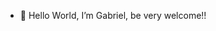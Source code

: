 - 👋 Hello World, I’m Gabriel, be very welcome!!



<svg viewBox="-16 -32 880 192" width="880" height="192" xmlns="http://www.w3.org/2000/svg"><desc>Generated with https://github.com/Platane/snk</desc>
<style>:root{--cb:#1b1f230a;--cs:purple;--ce:#161b22;--c0:#161b22;--c1:#01311f;--c2:#034525;--c3:#0f6d31;--c4:#00c647}.c{shape-rendering:geometricPrecision;fill:var(--ce);stroke-width:1px;stroke:var(--cb);animation:none 39300ms linear infinite;width:12px;height:12px}@keyframes c0{0.75%{fill:var(--c1)}0.77%,100%{fill:var(--ce)}}.c.c0{fill:var(--c1);animation-name:c0}@keyframes c1{45.54%{fill:var(--c2)}45.56%,100%{fill:var(--ce)}}.c.c1{fill:var(--c2);animation-name:c1}@keyframes c2{46.05%{fill:var(--c2)}46.07%,100%{fill:var(--ce)}}.c.c2{fill:var(--c2);animation-name:c2}@keyframes c3{1.52%{fill:var(--c1)}1.54%,100%{fill:var(--ce)}}.c.c3{fill:var(--c1);animation-name:c3}@keyframes c4{2.28%{fill:var(--c1)}2.3%,100%{fill:var(--ce)}}.c.c4{fill:var(--c1);animation-name:c4}@keyframes c5{3.04%{fill:var(--c1)}3.06%,100%{fill:var(--ce)}}.c.c5{fill:var(--c1);animation-name:c5}@keyframes c6{72.76%{fill:var(--c3)}72.78%,100%{fill:var(--ce)}}.c.c6{fill:var(--c3);animation-name:c6}@keyframes c7{4.32%{fill:var(--c1)}4.34%,100%{fill:var(--ce)}}.c.c7{fill:var(--c1);animation-name:c7}@keyframes c8{4.82%{fill:var(--c1)}4.84%,100%{fill:var(--ce)}}.c.c8{fill:var(--c1);animation-name:c8}@keyframes c9{42.23%{fill:var(--c2)}42.25%,100%{fill:var(--ce)}}.c.c9{fill:var(--c2);animation-name:c9}@keyframes ca{5.59%{fill:var(--c1)}5.61%,100%{fill:var(--ce)}}.c.ca{fill:var(--c1);animation-name:ca}@keyframes cb{41.47%{fill:var(--c2)}41.49%,100%{fill:var(--ce)}}.c.cb{fill:var(--c2);animation-name:cb}@keyframes cc{6.61%{fill:var(--c1)}6.63%,100%{fill:var(--ce)}}.c.cc{fill:var(--c1);animation-name:cc}@keyframes cd{42.74%{fill:var(--c2)}42.76%,100%{fill:var(--ce)}}.c.cd{fill:var(--c2);animation-name:cd}@keyframes ce{5.84%{fill:var(--c1)}5.86%,100%{fill:var(--ce)}}.c.ce{fill:var(--c1);animation-name:ce}@keyframes cf{6.1%{fill:var(--c1)}6.12%,100%{fill:var(--ce)}}.c.cf{fill:var(--c1);animation-name:cf}@keyframes cg{8.9%{fill:var(--c1)}8.92%,100%{fill:var(--ce)}}.c.cg{fill:var(--c1);animation-name:cg}@keyframes ch{9.4%{fill:var(--c1)}9.42%,100%{fill:var(--ce)}}.c.ch{fill:var(--c1);animation-name:ch}@keyframes ci{69.71%{fill:var(--c3)}69.73%,100%{fill:var(--ce)}}.c.ci{fill:var(--c3);animation-name:ci}@keyframes cj{10.42%{fill:var(--c1)}10.44%,100%{fill:var(--ce)}}.c.cj{fill:var(--c1);animation-name:cj}@keyframes ck{10.68%{fill:var(--c1)}10.7%,100%{fill:var(--ce)}}.c.ck{fill:var(--c1);animation-name:ck}@keyframes cl{11.69%{fill:var(--c1)}11.71%,100%{fill:var(--ce)}}.c.cl{fill:var(--c1);animation-name:cl}@keyframes cm{34.85%{fill:var(--c2)}34.87%,100%{fill:var(--ce)}}.c.cm{fill:var(--c2);animation-name:cm}@keyframes cn{78.87%{fill:var(--c4)}78.89%,100%{fill:var(--ce)}}.c.cn{fill:var(--c4);animation-name:cn}@keyframes co{18.57%{fill:var(--c1)}18.59%,100%{fill:var(--ce)}}.c.co{fill:var(--c1);animation-name:co}@keyframes cp{14.24%{fill:var(--c1)}14.26%,100%{fill:var(--ce)}}.c.cp{fill:var(--c1);animation-name:cp}@keyframes cq{34.34%{fill:var(--c2)}34.36%,100%{fill:var(--ce)}}.c.cq{fill:var(--c2);animation-name:cq}@keyframes cr{36.38%{fill:var(--c2)}36.4%,100%{fill:var(--ce)}}.c.cr{fill:var(--c2);animation-name:cr}@keyframes cs{33.58%{fill:var(--c2)}33.6%,100%{fill:var(--ce)}}.c.cs{fill:var(--c2);animation-name:cs}@keyframes ct{17.04%{fill:var(--c1)}17.06%,100%{fill:var(--ce)}}.c.ct{fill:var(--c1);animation-name:ct}@keyframes cu{15.26%{fill:var(--c1)}15.28%,100%{fill:var(--ce)}}.c.cu{fill:var(--c1);animation-name:cu}@keyframes cv{33.32%{fill:var(--c2)}33.34%,100%{fill:var(--ce)}}.c.cv{fill:var(--c2);animation-name:cv}@keyframes cw{16.78%{fill:var(--c1)}16.8%,100%{fill:var(--ce)}}.c.cw{fill:var(--c1);animation-name:cw}@keyframes cx{16.27%{fill:var(--c1)}16.29%,100%{fill:var(--ce)}}.c.cx{fill:var(--c1);animation-name:cx}@keyframes cy{21.62%{fill:var(--c1)}21.64%,100%{fill:var(--ce)}}.c.cy{fill:var(--c1);animation-name:cy}@keyframes cz{31.29%{fill:var(--c2)}31.31%,100%{fill:var(--ce)}}.c.cz{fill:var(--c2);animation-name:cz}@keyframes c10{24.93%{fill:var(--c1)}24.95%,100%{fill:var(--ce)}}.c.c10{fill:var(--c1);animation-name:c10}@keyframes c11{25.18%{fill:var(--c1)}25.2%,100%{fill:var(--ce)}}.c.c11{fill:var(--c1);animation-name:c11}@keyframes c12{63.6%{fill:var(--c3)}63.62%,100%{fill:var(--ce)}}.c.c12{fill:var(--c3);animation-name:c12}@keyframes c13{22.13%{fill:var(--c1)}22.15%,100%{fill:var(--ce)}}.c.c13{fill:var(--c1);animation-name:c13}@keyframes c14{25.44%{fill:var(--c1)}25.46%,100%{fill:var(--ce)}}.c.c14{fill:var(--c1);animation-name:c14}@keyframes c15{30.02%{fill:var(--c2)}30.04%,100%{fill:var(--ce)}}.c.c15{fill:var(--c2);animation-name:c15}@keyframes c16{24.42%{fill:var(--c1)}24.44%,100%{fill:var(--ce)}}.c.c16{fill:var(--c1);animation-name:c16}@keyframes c17{24.16%{fill:var(--c1)}24.18%,100%{fill:var(--ce)}}.c.c17{fill:var(--c1);animation-name:c17}@keyframes c18{23.91%{fill:var(--c1)}23.93%,100%{fill:var(--ce)}}.c.c18{fill:var(--c1);animation-name:c18}@keyframes c19{29.76%{fill:var(--c2)}29.78%,100%{fill:var(--ce)}}.c.c19{fill:var(--c2);animation-name:c19}@keyframes c1a{22.89%{fill:var(--c1)}22.91%,100%{fill:var(--ce)}}.c.c1a{fill:var(--c1);animation-name:c1a}@keyframes c1b{29%{fill:var(--c2)}29.02%,100%{fill:var(--ce)}}.c.c1b{fill:var(--c2);animation-name:c1b}@keyframes c1c{61.82%{fill:var(--c3)}61.84%,100%{fill:var(--ce)}}.c.c1c{fill:var(--c3);animation-name:c1c}@keyframes c1d{83.45%{fill:var(--c4)}83.47%,100%{fill:var(--ce)}}.c.c1d{fill:var(--c4);animation-name:c1d}@keyframes c1e{27.47%{fill:var(--c1)}27.49%,100%{fill:var(--ce)}}.c.c1e{fill:var(--c1);animation-name:c1e}@keyframes c1f{28.23%{fill:var(--c2)}28.25%,100%{fill:var(--ce)}}.c.c1f{fill:var(--c2);animation-name:c1f}@keyframes c1g{84.72%{fill:var(--c4)}84.74%,100%{fill:var(--ce)}}.c.c1g{fill:var(--c4);animation-name:c1g}@keyframes c1h{86.25%{fill:var(--c4)}86.27%,100%{fill:var(--ce)}}.c.c1h{fill:var(--c4);animation-name:c1h}@keyframes c1i{86%{fill:var(--c4)}86.02%,100%{fill:var(--ce)}}.c.c1i{fill:var(--c4);animation-name:c1i}@keyframes c1j{59.53%{fill:var(--c2)}59.55%,100%{fill:var(--ce)}}.c.c1j{fill:var(--c2);animation-name:c1j}@keyframes c1k{59.02%{fill:var(--c2)}59.04%,100%{fill:var(--ce)}}.c.c1k{fill:var(--c2);animation-name:c1k}.u{transform-origin:0 0;transform:scale(0,1);animation:none linear 39300ms infinite}@keyframes u0{0.75%{transform:scale(0.000,1)}0.77%,1.52%{transform:scale(0.032,1)}1.54%,2.28%{transform:scale(0.065,1)}2.3%,3.04%{transform:scale(0.097,1)}3.06%,4.32%{transform:scale(0.129,1)}4.34%,4.82%{transform:scale(0.161,1)}4.84%,5.59%{transform:scale(0.194,1)}5.61%,5.84%{transform:scale(0.226,1)}5.86%,6.1%{transform:scale(0.258,1)}6.12%,6.61%{transform:scale(0.290,1)}6.63%,8.9%{transform:scale(0.323,1)}8.92%,9.4%{transform:scale(0.355,1)}9.42%,10.42%{transform:scale(0.387,1)}10.44%,10.68%{transform:scale(0.419,1)}10.7%,11.69%{transform:scale(0.452,1)}11.71%,14.24%{transform:scale(0.484,1)}14.26%,15.26%{transform:scale(0.516,1)}15.28%,16.27%{transform:scale(0.548,1)}16.29%,16.78%{transform:scale(0.581,1)}16.8%,17.04%{transform:scale(0.613,1)}17.06%,18.57%{transform:scale(0.645,1)}18.59%,21.62%{transform:scale(0.677,1)}21.64%,22.13%{transform:scale(0.710,1)}22.15%,22.89%{transform:scale(0.742,1)}22.91%,23.91%{transform:scale(0.774,1)}23.93%,24.16%{transform:scale(0.806,1)}24.18%,24.42%{transform:scale(0.839,1)}24.44%,24.93%{transform:scale(0.871,1)}24.95%,25.18%{transform:scale(0.903,1)}25.2%,25.44%{transform:scale(0.935,1)}25.46%,27.47%{transform:scale(0.968,1)}27.49%,100%{transform:scale(1.000,1)}}.u.u0{fill:var(--c1);animation-name:u0;transform-origin:0.0px 0}@keyframes u1{28.23%{transform:scale(0.000,1)}28.25%,29%{transform:scale(0.059,1)}29.02%,29.76%{transform:scale(0.118,1)}29.78%,30.02%{transform:scale(0.176,1)}30.04%,31.29%{transform:scale(0.235,1)}31.31%,33.32%{transform:scale(0.294,1)}33.34%,33.58%{transform:scale(0.353,1)}33.6%,34.34%{transform:scale(0.412,1)}34.36%,34.85%{transform:scale(0.471,1)}34.87%,36.38%{transform:scale(0.529,1)}36.4%,41.47%{transform:scale(0.588,1)}41.49%,42.23%{transform:scale(0.647,1)}42.25%,42.74%{transform:scale(0.706,1)}42.76%,45.54%{transform:scale(0.765,1)}45.56%,46.05%{transform:scale(0.824,1)}46.07%,59.02%{transform:scale(0.882,1)}59.04%,59.53%{transform:scale(0.941,1)}59.55%,100%{transform:scale(1.000,1)}}.u.u1{fill:var(--c2);animation-name:u1;transform-origin:461.2px 0}@keyframes u2{61.82%{transform:scale(0.000,1)}61.84%,63.6%{transform:scale(0.250,1)}63.62%,69.71%{transform:scale(0.500,1)}69.73%,72.76%{transform:scale(0.750,1)}72.78%,100%{transform:scale(1.000,1)}}.u.u2{fill:var(--c3);animation-name:u2;transform-origin:714.1px 0}@keyframes u3{78.87%{transform:scale(0.000,1)}78.89%,83.45%{transform:scale(0.200,1)}83.47%,84.72%{transform:scale(0.400,1)}84.74%,86%{transform:scale(0.600,1)}86.02%,86.25%{transform:scale(0.800,1)}86.27%,100%{transform:scale(1.000,1)}}.u.u3{fill:var(--c4);animation-name:u3;transform-origin:773.6px 0}.s{shape-rendering:geometricPrecision;fill:var(--cs);animation:none linear 39300ms infinite}@keyframes s0{0%,99.75%{transform:translate(0px,-16px)}0.25%{transform:translate(0px,0px)}0.51%{transform:translate(16px,0px)}0.76%{transform:translate(16px,16px)}1.53%,98.22%{transform:translate(64px,16px)}2.29%{transform:translate(64px,64px)}2.8%{transform:translate(96px,64px)}3.05%{transform:translate(96px,80px)}3.56%{transform:translate(128px,80px)}4.33%{transform:translate(128px,32px)}4.83%{transform:translate(160px,32px)}5.09%{transform:translate(160px,48px)}5.34%{transform:translate(176px,48px)}5.6%{transform:translate(176px,64px)}5.85%{transform:translate(192px,64px)}6.36%{transform:translate(192px,96px)}6.87%{transform:translate(160px,96px)}7.38%{transform:translate(160px,64px)}8.4%{transform:translate(224px,64px)}8.91%{transform:translate(224px,32px)}9.92%{transform:translate(288px,32px)}10.18%{transform:translate(288px,48px)}10.43%{transform:translate(304px,48px)}10.69%{transform:translate(304px,64px)}11.2%{transform:translate(336px,64px)}11.7%{transform:translate(336px,32px)}13.99%{transform:translate(480px,32px)}14.25%,34.61%{transform:translate(480px,48px)}15.78%{transform:translate(576px,48px)}16.28%{transform:translate(576px,80px)}17.3%{transform:translate(512px,80px)}17.56%{transform:translate(512px,96px)}18.07%{transform:translate(480px,96px)}18.32%{transform:translate(480px,80px)}18.58%{transform:translate(464px,80px)}18.83%{transform:translate(464px,96px)}21.37%{transform:translate(624px,96px)}21.63%{transform:translate(624px,80px)}22.14%{transform:translate(656px,80px)}22.39%{transform:translate(656px,96px)}23.16%{transform:translate(704px,96px)}23.66%{transform:translate(704px,64px)}23.92%,29.52%{transform:translate(688px,64px)}24.43%{transform:translate(688px,32px)}24.94%,63.1%{transform:translate(656px,32px)}25.19%{transform:translate(656px,48px)}26.21%,56.74%{transform:translate(720px,48px)}26.72%{transform:translate(720px,16px)}27.23%{transform:translate(752px,16px)}27.48%{transform:translate(752px,32px)}27.74%{transform:translate(768px,32px)}28.24%{transform:translate(768px,64px)}29.77%{transform:translate(688px,80px)}30.03%{transform:translate(672px,80px)}30.79%{transform:translate(672px,32px)}32.82%{transform:translate(544px,32px)}33.33%{transform:translate(544px,64px)}34.35%{transform:translate(480px,64px)}34.86%,78.63%{transform:translate(464px,48px)}35.11%{transform:translate(464px,32px)}35.62%{transform:translate(496px,32px)}36.39%{transform:translate(496px,80px)}41.48%{transform:translate(176px,80px)}42.24%{transform:translate(176px,32px)}42.49%{transform:translate(192px,32px)}42.75%{transform:translate(192px,16px)}45.29%{transform:translate(32px,16px)}45.55%{transform:translate(32px,32px)}45.8%{transform:translate(48px,32px)}46.06%{transform:translate(48px,48px)}57%{transform:translate(720px,64px)}58.78%{transform:translate(832px,64px)}59.8%{transform:translate(832px,0px)}61.32%{transform:translate(736px,0px)}61.83%{transform:translate(736px,32px)}63.61%{transform:translate(656px,64px)}63.87%{transform:translate(640px,64px)}64.38%{transform:translate(640px,32px)}72.77%{transform:translate(112px,32px)}73.03%{transform:translate(112px,48px)}78.88%{transform:translate(464px,64px)}83.21%{transform:translate(736px,64px)}83.46%{transform:translate(736px,48px)}84.22%{transform:translate(784px,48px)}84.73%{transform:translate(784px,80px)}85.24%{transform:translate(816px,80px)}86.26%{transform:translate(816px,16px)}98.73%{transform:translate(64px,-16px)}}.s.s0{transform:translate(0px,-16px);animation-name:s0}@keyframes s1{0%,99.75%{transform:translate(16px,-16px)}0.25%{transform:translate(0px,-16px)}0.51%{transform:translate(0px,0px)}0.76%{transform:translate(16px,0px)}1.02%{transform:translate(16px,16px)}1.78%,98.47%{transform:translate(64px,16px)}2.54%{transform:translate(64px,64px)}3.05%{transform:translate(96px,64px)}3.31%{transform:translate(96px,80px)}3.82%{transform:translate(128px,80px)}4.58%{transform:translate(128px,32px)}5.09%{transform:translate(160px,32px)}5.34%{transform:translate(160px,48px)}5.6%{transform:translate(176px,48px)}5.85%{transform:translate(176px,64px)}6.11%{transform:translate(192px,64px)}6.62%{transform:translate(192px,96px)}7.12%{transform:translate(160px,96px)}7.63%{transform:translate(160px,64px)}8.65%{transform:translate(224px,64px)}9.16%{transform:translate(224px,32px)}10.18%{transform:translate(288px,32px)}10.43%{transform:translate(288px,48px)}10.69%{transform:translate(304px,48px)}10.94%{transform:translate(304px,64px)}11.45%{transform:translate(336px,64px)}11.96%{transform:translate(336px,32px)}14.25%{transform:translate(480px,32px)}14.5%,34.86%{transform:translate(480px,48px)}16.03%{transform:translate(576px,48px)}16.54%{transform:translate(576px,80px)}17.56%{transform:translate(512px,80px)}17.81%{transform:translate(512px,96px)}18.32%{transform:translate(480px,96px)}18.58%{transform:translate(480px,80px)}18.83%{transform:translate(464px,80px)}19.08%{transform:translate(464px,96px)}21.63%{transform:translate(624px,96px)}21.88%{transform:translate(624px,80px)}22.39%{transform:translate(656px,80px)}22.65%{transform:translate(656px,96px)}23.41%{transform:translate(704px,96px)}23.92%{transform:translate(704px,64px)}24.17%,29.77%{transform:translate(688px,64px)}24.68%{transform:translate(688px,32px)}25.19%,63.36%{transform:translate(656px,32px)}25.45%{transform:translate(656px,48px)}26.46%,57%{transform:translate(720px,48px)}26.97%{transform:translate(720px,16px)}27.48%{transform:translate(752px,16px)}27.74%{transform:translate(752px,32px)}27.99%{transform:translate(768px,32px)}28.5%{transform:translate(768px,64px)}30.03%{transform:translate(688px,80px)}30.28%{transform:translate(672px,80px)}31.04%{transform:translate(672px,32px)}33.08%{transform:translate(544px,32px)}33.59%{transform:translate(544px,64px)}34.61%{transform:translate(480px,64px)}35.11%,78.88%{transform:translate(464px,48px)}35.37%{transform:translate(464px,32px)}35.88%{transform:translate(496px,32px)}36.64%{transform:translate(496px,80px)}41.73%{transform:translate(176px,80px)}42.49%{transform:translate(176px,32px)}42.75%{transform:translate(192px,32px)}43%{transform:translate(192px,16px)}45.55%{transform:translate(32px,16px)}45.8%{transform:translate(32px,32px)}46.06%{transform:translate(48px,32px)}46.31%{transform:translate(48px,48px)}57.25%{transform:translate(720px,64px)}59.03%{transform:translate(832px,64px)}60.05%{transform:translate(832px,0px)}61.58%{transform:translate(736px,0px)}62.09%{transform:translate(736px,32px)}63.87%{transform:translate(656px,64px)}64.12%{transform:translate(640px,64px)}64.63%{transform:translate(640px,32px)}73.03%{transform:translate(112px,32px)}73.28%{transform:translate(112px,48px)}79.13%{transform:translate(464px,64px)}83.46%{transform:translate(736px,64px)}83.72%{transform:translate(736px,48px)}84.48%{transform:translate(784px,48px)}84.99%{transform:translate(784px,80px)}85.5%{transform:translate(816px,80px)}86.51%{transform:translate(816px,16px)}98.98%{transform:translate(64px,-16px)}}.s.s1{transform:translate(16px,-16px);animation-name:s1}@keyframes s2{0%,99.75%{transform:translate(32px,-16px)}0.51%{transform:translate(0px,-16px)}0.76%{transform:translate(0px,0px)}1.02%{transform:translate(16px,0px)}1.27%{transform:translate(16px,16px)}2.04%,98.73%{transform:translate(64px,16px)}2.8%{transform:translate(64px,64px)}3.31%{transform:translate(96px,64px)}3.56%{transform:translate(96px,80px)}4.07%{transform:translate(128px,80px)}4.83%{transform:translate(128px,32px)}5.34%{transform:translate(160px,32px)}5.6%{transform:translate(160px,48px)}5.85%{transform:translate(176px,48px)}6.11%{transform:translate(176px,64px)}6.36%{transform:translate(192px,64px)}6.87%{transform:translate(192px,96px)}7.38%{transform:translate(160px,96px)}7.89%{transform:translate(160px,64px)}8.91%{transform:translate(224px,64px)}9.41%{transform:translate(224px,32px)}10.43%{transform:translate(288px,32px)}10.69%{transform:translate(288px,48px)}10.94%{transform:translate(304px,48px)}11.2%{transform:translate(304px,64px)}11.7%{transform:translate(336px,64px)}12.21%{transform:translate(336px,32px)}14.5%{transform:translate(480px,32px)}14.76%,35.11%{transform:translate(480px,48px)}16.28%{transform:translate(576px,48px)}16.79%{transform:translate(576px,80px)}17.81%{transform:translate(512px,80px)}18.07%{transform:translate(512px,96px)}18.58%{transform:translate(480px,96px)}18.83%{transform:translate(480px,80px)}19.08%{transform:translate(464px,80px)}19.34%{transform:translate(464px,96px)}21.88%{transform:translate(624px,96px)}22.14%{transform:translate(624px,80px)}22.65%{transform:translate(656px,80px)}22.9%{transform:translate(656px,96px)}23.66%{transform:translate(704px,96px)}24.17%{transform:translate(704px,64px)}24.43%,30.03%{transform:translate(688px,64px)}24.94%{transform:translate(688px,32px)}25.45%,63.61%{transform:translate(656px,32px)}25.7%{transform:translate(656px,48px)}26.72%,57.25%{transform:translate(720px,48px)}27.23%{transform:translate(720px,16px)}27.74%{transform:translate(752px,16px)}27.99%{transform:translate(752px,32px)}28.24%{transform:translate(768px,32px)}28.75%{transform:translate(768px,64px)}30.28%{transform:translate(688px,80px)}30.53%{transform:translate(672px,80px)}31.3%{transform:translate(672px,32px)}33.33%{transform:translate(544px,32px)}33.84%{transform:translate(544px,64px)}34.86%{transform:translate(480px,64px)}35.37%,79.13%{transform:translate(464px,48px)}35.62%{transform:translate(464px,32px)}36.13%{transform:translate(496px,32px)}36.9%{transform:translate(496px,80px)}41.98%{transform:translate(176px,80px)}42.75%{transform:translate(176px,32px)}43%{transform:translate(192px,32px)}43.26%{transform:translate(192px,16px)}45.8%{transform:translate(32px,16px)}46.06%{transform:translate(32px,32px)}46.31%{transform:translate(48px,32px)}46.56%{transform:translate(48px,48px)}57.51%{transform:translate(720px,64px)}59.29%{transform:translate(832px,64px)}60.31%{transform:translate(832px,0px)}61.83%{transform:translate(736px,0px)}62.34%{transform:translate(736px,32px)}64.12%{transform:translate(656px,64px)}64.38%{transform:translate(640px,64px)}64.89%{transform:translate(640px,32px)}73.28%{transform:translate(112px,32px)}73.54%{transform:translate(112px,48px)}79.39%{transform:translate(464px,64px)}83.72%{transform:translate(736px,64px)}83.97%{transform:translate(736px,48px)}84.73%{transform:translate(784px,48px)}85.24%{transform:translate(784px,80px)}85.75%{transform:translate(816px,80px)}86.77%{transform:translate(816px,16px)}99.24%{transform:translate(64px,-16px)}}.s.s2{transform:translate(32px,-16px);animation-name:s2}@keyframes s3{0%,99.75%{transform:translate(48px,-16px)}0.76%{transform:translate(0px,-16px)}1.02%{transform:translate(0px,0px)}1.27%{transform:translate(16px,0px)}1.53%{transform:translate(16px,16px)}2.29%,98.98%{transform:translate(64px,16px)}3.05%{transform:translate(64px,64px)}3.56%{transform:translate(96px,64px)}3.82%{transform:translate(96px,80px)}4.33%{transform:translate(128px,80px)}5.09%{transform:translate(128px,32px)}5.6%{transform:translate(160px,32px)}5.85%{transform:translate(160px,48px)}6.11%{transform:translate(176px,48px)}6.36%{transform:translate(176px,64px)}6.62%{transform:translate(192px,64px)}7.12%{transform:translate(192px,96px)}7.63%{transform:translate(160px,96px)}8.14%{transform:translate(160px,64px)}9.16%{transform:translate(224px,64px)}9.67%{transform:translate(224px,32px)}10.69%{transform:translate(288px,32px)}10.94%{transform:translate(288px,48px)}11.2%{transform:translate(304px,48px)}11.45%{transform:translate(304px,64px)}11.96%{transform:translate(336px,64px)}12.47%{transform:translate(336px,32px)}14.76%{transform:translate(480px,32px)}15.01%,35.37%{transform:translate(480px,48px)}16.54%{transform:translate(576px,48px)}17.05%{transform:translate(576px,80px)}18.07%{transform:translate(512px,80px)}18.32%{transform:translate(512px,96px)}18.83%{transform:translate(480px,96px)}19.08%{transform:translate(480px,80px)}19.34%{transform:translate(464px,80px)}19.59%{transform:translate(464px,96px)}22.14%{transform:translate(624px,96px)}22.39%{transform:translate(624px,80px)}22.9%{transform:translate(656px,80px)}23.16%{transform:translate(656px,96px)}23.92%{transform:translate(704px,96px)}24.43%{transform:translate(704px,64px)}24.68%,30.28%{transform:translate(688px,64px)}25.19%{transform:translate(688px,32px)}25.7%,63.87%{transform:translate(656px,32px)}25.95%{transform:translate(656px,48px)}26.97%,57.51%{transform:translate(720px,48px)}27.48%{transform:translate(720px,16px)}27.99%{transform:translate(752px,16px)}28.24%{transform:translate(752px,32px)}28.5%{transform:translate(768px,32px)}29.01%{transform:translate(768px,64px)}30.53%{transform:translate(688px,80px)}30.79%{transform:translate(672px,80px)}31.55%{transform:translate(672px,32px)}33.59%{transform:translate(544px,32px)}34.1%{transform:translate(544px,64px)}35.11%{transform:translate(480px,64px)}35.62%,79.39%{transform:translate(464px,48px)}35.88%{transform:translate(464px,32px)}36.39%{transform:translate(496px,32px)}37.15%{transform:translate(496px,80px)}42.24%{transform:translate(176px,80px)}43%{transform:translate(176px,32px)}43.26%{transform:translate(192px,32px)}43.51%{transform:translate(192px,16px)}46.06%{transform:translate(32px,16px)}46.31%{transform:translate(32px,32px)}46.56%{transform:translate(48px,32px)}46.82%{transform:translate(48px,48px)}57.76%{transform:translate(720px,64px)}59.54%{transform:translate(832px,64px)}60.56%{transform:translate(832px,0px)}62.09%{transform:translate(736px,0px)}62.6%{transform:translate(736px,32px)}64.38%{transform:translate(656px,64px)}64.63%{transform:translate(640px,64px)}65.14%{transform:translate(640px,32px)}73.54%{transform:translate(112px,32px)}73.79%{transform:translate(112px,48px)}79.64%{transform:translate(464px,64px)}83.97%{transform:translate(736px,64px)}84.22%{transform:translate(736px,48px)}84.99%{transform:translate(784px,48px)}85.5%{transform:translate(784px,80px)}86.01%{transform:translate(816px,80px)}87.02%{transform:translate(816px,16px)}99.49%{transform:translate(64px,-16px)}}.s.s3{transform:translate(48px,-16px);animation-name:s3}</style><rect class="c" x="2" y="2" rx="2" ry="2"/><rect class="c" x="2" y="18" rx="2" ry="2"/><rect class="c" x="2" y="34" rx="2" ry="2"/><rect class="c" x="2" y="50" rx="2" ry="2"/><rect class="c" x="2" y="66" rx="2" ry="2"/><rect class="c" x="2" y="82" rx="2" ry="2"/><rect class="c" x="2" y="98" rx="2" ry="2"/><rect class="c" x="18" y="2" rx="2" ry="2"/><rect class="c c0" x="18" y="18" rx="2" ry="2"/><rect class="c" x="18" y="34" rx="2" ry="2"/><rect class="c" x="18" y="50" rx="2" ry="2"/><rect class="c" x="18" y="66" rx="2" ry="2"/><rect class="c" x="18" y="82" rx="2" ry="2"/><rect class="c" x="18" y="98" rx="2" ry="2"/><rect class="c" x="34" y="2" rx="2" ry="2"/><rect class="c" x="34" y="18" rx="2" ry="2"/><rect class="c c1" x="34" y="34" rx="2" ry="2"/><rect class="c" x="34" y="50" rx="2" ry="2"/><rect class="c" x="34" y="66" rx="2" ry="2"/><rect class="c" x="34" y="82" rx="2" ry="2"/><rect class="c" x="34" y="98" rx="2" ry="2"/><rect class="c" x="50" y="2" rx="2" ry="2"/><rect class="c" x="50" y="18" rx="2" ry="2"/><rect class="c" x="50" y="34" rx="2" ry="2"/><rect class="c c2" x="50" y="50" rx="2" ry="2"/><rect class="c" x="50" y="66" rx="2" ry="2"/><rect class="c" x="50" y="82" rx="2" ry="2"/><rect class="c" x="50" y="98" rx="2" ry="2"/><rect class="c" x="66" y="2" rx="2" ry="2"/><rect class="c c3" x="66" y="18" rx="2" ry="2"/><rect class="c" x="66" y="34" rx="2" ry="2"/><rect class="c" x="66" y="50" rx="2" ry="2"/><rect class="c c4" x="66" y="66" rx="2" ry="2"/><rect class="c" x="66" y="82" rx="2" ry="2"/><rect class="c" x="66" y="98" rx="2" ry="2"/><rect class="c" x="82" y="2" rx="2" ry="2"/><rect class="c" x="82" y="18" rx="2" ry="2"/><rect class="c" x="82" y="34" rx="2" ry="2"/><rect class="c" x="82" y="50" rx="2" ry="2"/><rect class="c" x="82" y="66" rx="2" ry="2"/><rect class="c" x="82" y="82" rx="2" ry="2"/><rect class="c" x="82" y="98" rx="2" ry="2"/><rect class="c" x="98" y="2" rx="2" ry="2"/><rect class="c" x="98" y="18" rx="2" ry="2"/><rect class="c" x="98" y="34" rx="2" ry="2"/><rect class="c" x="98" y="50" rx="2" ry="2"/><rect class="c" x="98" y="66" rx="2" ry="2"/><rect class="c c5" x="98" y="82" rx="2" ry="2"/><rect class="c" x="98" y="98" rx="2" ry="2"/><rect class="c" x="114" y="2" rx="2" ry="2"/><rect class="c" x="114" y="18" rx="2" ry="2"/><rect class="c c6" x="114" y="34" rx="2" ry="2"/><rect class="c" x="114" y="50" rx="2" ry="2"/><rect class="c" x="114" y="66" rx="2" ry="2"/><rect class="c" x="114" y="82" rx="2" ry="2"/><rect class="c" x="114" y="98" rx="2" ry="2"/><rect class="c" x="130" y="2" rx="2" ry="2"/><rect class="c" x="130" y="18" rx="2" ry="2"/><rect class="c c7" x="130" y="34" rx="2" ry="2"/><rect class="c" x="130" y="50" rx="2" ry="2"/><rect class="c" x="130" y="66" rx="2" ry="2"/><rect class="c" x="130" y="82" rx="2" ry="2"/><rect class="c" x="130" y="98" rx="2" ry="2"/><rect class="c" x="146" y="2" rx="2" ry="2"/><rect class="c" x="146" y="18" rx="2" ry="2"/><rect class="c" x="146" y="34" rx="2" ry="2"/><rect class="c" x="146" y="50" rx="2" ry="2"/><rect class="c" x="146" y="66" rx="2" ry="2"/><rect class="c" x="146" y="82" rx="2" ry="2"/><rect class="c" x="146" y="98" rx="2" ry="2"/><rect class="c" x="162" y="2" rx="2" ry="2"/><rect class="c" x="162" y="18" rx="2" ry="2"/><rect class="c c8" x="162" y="34" rx="2" ry="2"/><rect class="c" x="162" y="50" rx="2" ry="2"/><rect class="c" x="162" y="66" rx="2" ry="2"/><rect class="c" x="162" y="82" rx="2" ry="2"/><rect class="c" x="162" y="98" rx="2" ry="2"/><rect class="c" x="178" y="2" rx="2" ry="2"/><rect class="c" x="178" y="18" rx="2" ry="2"/><rect class="c c9" x="178" y="34" rx="2" ry="2"/><rect class="c" x="178" y="50" rx="2" ry="2"/><rect class="c ca" x="178" y="66" rx="2" ry="2"/><rect class="c cb" x="178" y="82" rx="2" ry="2"/><rect class="c cc" x="178" y="98" rx="2" ry="2"/><rect class="c" x="194" y="2" rx="2" ry="2"/><rect class="c cd" x="194" y="18" rx="2" ry="2"/><rect class="c" x="194" y="34" rx="2" ry="2"/><rect class="c" x="194" y="50" rx="2" ry="2"/><rect class="c ce" x="194" y="66" rx="2" ry="2"/><rect class="c cf" x="194" y="82" rx="2" ry="2"/><rect class="c" x="194" y="98" rx="2" ry="2"/><rect class="c" x="210" y="2" rx="2" ry="2"/><rect class="c" x="210" y="18" rx="2" ry="2"/><rect class="c" x="210" y="34" rx="2" ry="2"/><rect class="c" x="210" y="50" rx="2" ry="2"/><rect class="c" x="210" y="66" rx="2" ry="2"/><rect class="c" x="210" y="82" rx="2" ry="2"/><rect class="c" x="210" y="98" rx="2" ry="2"/><rect class="c" x="226" y="2" rx="2" ry="2"/><rect class="c" x="226" y="18" rx="2" ry="2"/><rect class="c cg" x="226" y="34" rx="2" ry="2"/><rect class="c" x="226" y="50" rx="2" ry="2"/><rect class="c" x="226" y="66" rx="2" ry="2"/><rect class="c" x="226" y="82" rx="2" ry="2"/><rect class="c" x="226" y="98" rx="2" ry="2"/><rect class="c" x="242" y="2" rx="2" ry="2"/><rect class="c" x="242" y="18" rx="2" ry="2"/><rect class="c" x="242" y="34" rx="2" ry="2"/><rect class="c" x="242" y="50" rx="2" ry="2"/><rect class="c" x="242" y="66" rx="2" ry="2"/><rect class="c" x="242" y="82" rx="2" ry="2"/><rect class="c" x="242" y="98" rx="2" ry="2"/><rect class="c" x="258" y="2" rx="2" ry="2"/><rect class="c" x="258" y="18" rx="2" ry="2"/><rect class="c ch" x="258" y="34" rx="2" ry="2"/><rect class="c" x="258" y="50" rx="2" ry="2"/><rect class="c" x="258" y="66" rx="2" ry="2"/><rect class="c" x="258" y="82" rx="2" ry="2"/><rect class="c" x="258" y="98" rx="2" ry="2"/><rect class="c" x="274" y="2" rx="2" ry="2"/><rect class="c" x="274" y="18" rx="2" ry="2"/><rect class="c" x="274" y="34" rx="2" ry="2"/><rect class="c" x="274" y="50" rx="2" ry="2"/><rect class="c" x="274" y="66" rx="2" ry="2"/><rect class="c" x="274" y="82" rx="2" ry="2"/><rect class="c" x="274" y="98" rx="2" ry="2"/><rect class="c" x="290" y="2" rx="2" ry="2"/><rect class="c" x="290" y="18" rx="2" ry="2"/><rect class="c" x="290" y="34" rx="2" ry="2"/><rect class="c" x="290" y="50" rx="2" ry="2"/><rect class="c" x="290" y="66" rx="2" ry="2"/><rect class="c" x="290" y="82" rx="2" ry="2"/><rect class="c" x="290" y="98" rx="2" ry="2"/><rect class="c" x="306" y="2" rx="2" ry="2"/><rect class="c" x="306" y="18" rx="2" ry="2"/><rect class="c ci" x="306" y="34" rx="2" ry="2"/><rect class="c cj" x="306" y="50" rx="2" ry="2"/><rect class="c ck" x="306" y="66" rx="2" ry="2"/><rect class="c" x="306" y="82" rx="2" ry="2"/><rect class="c" x="306" y="98" rx="2" ry="2"/><rect class="c" x="322" y="2" rx="2" ry="2"/><rect class="c" x="322" y="18" rx="2" ry="2"/><rect class="c" x="322" y="34" rx="2" ry="2"/><rect class="c" x="322" y="50" rx="2" ry="2"/><rect class="c" x="322" y="66" rx="2" ry="2"/><rect class="c" x="322" y="82" rx="2" ry="2"/><rect class="c" x="322" y="98" rx="2" ry="2"/><rect class="c" x="338" y="2" rx="2" ry="2"/><rect class="c" x="338" y="18" rx="2" ry="2"/><rect class="c cl" x="338" y="34" rx="2" ry="2"/><rect class="c" x="338" y="50" rx="2" ry="2"/><rect class="c" x="338" y="66" rx="2" ry="2"/><rect class="c" x="338" y="82" rx="2" ry="2"/><rect class="c" x="338" y="98" rx="2" ry="2"/><rect class="c" x="354" y="2" rx="2" ry="2"/><rect class="c" x="354" y="18" rx="2" ry="2"/><rect class="c" x="354" y="34" rx="2" ry="2"/><rect class="c" x="354" y="50" rx="2" ry="2"/><rect class="c" x="354" y="66" rx="2" ry="2"/><rect class="c" x="354" y="82" rx="2" ry="2"/><rect class="c" x="354" y="98" rx="2" ry="2"/><rect class="c" x="370" y="2" rx="2" ry="2"/><rect class="c" x="370" y="18" rx="2" ry="2"/><rect class="c" x="370" y="34" rx="2" ry="2"/><rect class="c" x="370" y="50" rx="2" ry="2"/><rect class="c" x="370" y="66" rx="2" ry="2"/><rect class="c" x="370" y="82" rx="2" ry="2"/><rect class="c" x="370" y="98" rx="2" ry="2"/><rect class="c" x="386" y="2" rx="2" ry="2"/><rect class="c" x="386" y="18" rx="2" ry="2"/><rect class="c" x="386" y="34" rx="2" ry="2"/><rect class="c" x="386" y="50" rx="2" ry="2"/><rect class="c" x="386" y="66" rx="2" ry="2"/><rect class="c" x="386" y="82" rx="2" ry="2"/><rect class="c" x="386" y="98" rx="2" ry="2"/><rect class="c" x="402" y="2" rx="2" ry="2"/><rect class="c" x="402" y="18" rx="2" ry="2"/><rect class="c" x="402" y="34" rx="2" ry="2"/><rect class="c" x="402" y="50" rx="2" ry="2"/><rect class="c" x="402" y="66" rx="2" ry="2"/><rect class="c" x="402" y="82" rx="2" ry="2"/><rect class="c" x="402" y="98" rx="2" ry="2"/><rect class="c" x="418" y="2" rx="2" ry="2"/><rect class="c" x="418" y="18" rx="2" ry="2"/><rect class="c" x="418" y="34" rx="2" ry="2"/><rect class="c" x="418" y="50" rx="2" ry="2"/><rect class="c" x="418" y="66" rx="2" ry="2"/><rect class="c" x="418" y="82" rx="2" ry="2"/><rect class="c" x="418" y="98" rx="2" ry="2"/><rect class="c" x="434" y="2" rx="2" ry="2"/><rect class="c" x="434" y="18" rx="2" ry="2"/><rect class="c" x="434" y="34" rx="2" ry="2"/><rect class="c" x="434" y="50" rx="2" ry="2"/><rect class="c" x="434" y="66" rx="2" ry="2"/><rect class="c" x="434" y="82" rx="2" ry="2"/><rect class="c" x="434" y="98" rx="2" ry="2"/><rect class="c" x="450" y="2" rx="2" ry="2"/><rect class="c" x="450" y="18" rx="2" ry="2"/><rect class="c" x="450" y="34" rx="2" ry="2"/><rect class="c" x="450" y="50" rx="2" ry="2"/><rect class="c" x="450" y="66" rx="2" ry="2"/><rect class="c" x="450" y="82" rx="2" ry="2"/><rect class="c" x="450" y="98" rx="2" ry="2"/><rect class="c" x="466" y="2" rx="2" ry="2"/><rect class="c" x="466" y="18" rx="2" ry="2"/><rect class="c" x="466" y="34" rx="2" ry="2"/><rect class="c cm" x="466" y="50" rx="2" ry="2"/><rect class="c cn" x="466" y="66" rx="2" ry="2"/><rect class="c co" x="466" y="82" rx="2" ry="2"/><rect class="c" x="466" y="98" rx="2" ry="2"/><rect class="c" x="482" y="2" rx="2" ry="2"/><rect class="c" x="482" y="18" rx="2" ry="2"/><rect class="c" x="482" y="34" rx="2" ry="2"/><rect class="c cp" x="482" y="50" rx="2" ry="2"/><rect class="c cq" x="482" y="66" rx="2" ry="2"/><rect class="c" x="482" y="82" rx="2" ry="2"/><rect class="c" x="482" y="98" rx="2" ry="2"/><rect class="c" x="498" y="2" rx="2" ry="2"/><rect class="c" x="498" y="18" rx="2" ry="2"/><rect class="c" x="498" y="34" rx="2" ry="2"/><rect class="c" x="498" y="50" rx="2" ry="2"/><rect class="c" x="498" y="66" rx="2" ry="2"/><rect class="c cr" x="498" y="82" rx="2" ry="2"/><rect class="c" x="498" y="98" rx="2" ry="2"/><rect class="c" x="514" y="2" rx="2" ry="2"/><rect class="c" x="514" y="18" rx="2" ry="2"/><rect class="c" x="514" y="34" rx="2" ry="2"/><rect class="c" x="514" y="50" rx="2" ry="2"/><rect class="c" x="514" y="66" rx="2" ry="2"/><rect class="c" x="514" y="82" rx="2" ry="2"/><rect class="c" x="514" y="98" rx="2" ry="2"/><rect class="c" x="530" y="2" rx="2" ry="2"/><rect class="c" x="530" y="18" rx="2" ry="2"/><rect class="c" x="530" y="34" rx="2" ry="2"/><rect class="c" x="530" y="50" rx="2" ry="2"/><rect class="c cs" x="530" y="66" rx="2" ry="2"/><rect class="c ct" x="530" y="82" rx="2" ry="2"/><rect class="c" x="530" y="98" rx="2" ry="2"/><rect class="c" x="546" y="2" rx="2" ry="2"/><rect class="c" x="546" y="18" rx="2" ry="2"/><rect class="c" x="546" y="34" rx="2" ry="2"/><rect class="c cu" x="546" y="50" rx="2" ry="2"/><rect class="c cv" x="546" y="66" rx="2" ry="2"/><rect class="c cw" x="546" y="82" rx="2" ry="2"/><rect class="c" x="546" y="98" rx="2" ry="2"/><rect class="c" x="562" y="2" rx="2" ry="2"/><rect class="c" x="562" y="18" rx="2" ry="2"/><rect class="c" x="562" y="34" rx="2" ry="2"/><rect class="c" x="562" y="50" rx="2" ry="2"/><rect class="c" x="562" y="66" rx="2" ry="2"/><rect class="c" x="562" y="82" rx="2" ry="2"/><rect class="c" x="562" y="98" rx="2" ry="2"/><rect class="c" x="578" y="2" rx="2" ry="2"/><rect class="c" x="578" y="18" rx="2" ry="2"/><rect class="c" x="578" y="34" rx="2" ry="2"/><rect class="c" x="578" y="50" rx="2" ry="2"/><rect class="c" x="578" y="66" rx="2" ry="2"/><rect class="c cx" x="578" y="82" rx="2" ry="2"/><rect class="c" x="578" y="98" rx="2" ry="2"/><rect class="c" x="594" y="2" rx="2" ry="2"/><rect class="c" x="594" y="18" rx="2" ry="2"/><rect class="c" x="594" y="34" rx="2" ry="2"/><rect class="c" x="594" y="50" rx="2" ry="2"/><rect class="c" x="594" y="66" rx="2" ry="2"/><rect class="c" x="594" y="82" rx="2" ry="2"/><rect class="c" x="594" y="98" rx="2" ry="2"/><rect class="c" x="610" y="2" rx="2" ry="2"/><rect class="c" x="610" y="18" rx="2" ry="2"/><rect class="c" x="610" y="34" rx="2" ry="2"/><rect class="c" x="610" y="50" rx="2" ry="2"/><rect class="c" x="610" y="66" rx="2" ry="2"/><rect class="c" x="610" y="82" rx="2" ry="2"/><rect class="c" x="610" y="98" rx="2" ry="2"/><rect class="c" x="626" y="2" rx="2" ry="2"/><rect class="c" x="626" y="18" rx="2" ry="2"/><rect class="c" x="626" y="34" rx="2" ry="2"/><rect class="c" x="626" y="50" rx="2" ry="2"/><rect class="c" x="626" y="66" rx="2" ry="2"/><rect class="c cy" x="626" y="82" rx="2" ry="2"/><rect class="c" x="626" y="98" rx="2" ry="2"/><rect class="c" x="642" y="2" rx="2" ry="2"/><rect class="c" x="642" y="18" rx="2" ry="2"/><rect class="c cz" x="642" y="34" rx="2" ry="2"/><rect class="c" x="642" y="50" rx="2" ry="2"/><rect class="c" x="642" y="66" rx="2" ry="2"/><rect class="c" x="642" y="82" rx="2" ry="2"/><rect class="c" x="642" y="98" rx="2" ry="2"/><rect class="c" x="658" y="2" rx="2" ry="2"/><rect class="c" x="658" y="18" rx="2" ry="2"/><rect class="c c10" x="658" y="34" rx="2" ry="2"/><rect class="c c11" x="658" y="50" rx="2" ry="2"/><rect class="c c12" x="658" y="66" rx="2" ry="2"/><rect class="c c13" x="658" y="82" rx="2" ry="2"/><rect class="c" x="658" y="98" rx="2" ry="2"/><rect class="c" x="674" y="2" rx="2" ry="2"/><rect class="c" x="674" y="18" rx="2" ry="2"/><rect class="c" x="674" y="34" rx="2" ry="2"/><rect class="c c14" x="674" y="50" rx="2" ry="2"/><rect class="c" x="674" y="66" rx="2" ry="2"/><rect class="c c15" x="674" y="82" rx="2" ry="2"/><rect class="c" x="674" y="98" rx="2" ry="2"/><rect class="c" x="690" y="2" rx="2" ry="2"/><rect class="c" x="690" y="18" rx="2" ry="2"/><rect class="c c16" x="690" y="34" rx="2" ry="2"/><rect class="c c17" x="690" y="50" rx="2" ry="2"/><rect class="c c18" x="690" y="66" rx="2" ry="2"/><rect class="c c19" x="690" y="82" rx="2" ry="2"/><rect class="c c1a" x="690" y="98" rx="2" ry="2"/><rect class="c" x="706" y="2" rx="2" ry="2"/><rect class="c" x="706" y="18" rx="2" ry="2"/><rect class="c" x="706" y="34" rx="2" ry="2"/><rect class="c" x="706" y="50" rx="2" ry="2"/><rect class="c" x="706" y="66" rx="2" ry="2"/><rect class="c" x="706" y="82" rx="2" ry="2"/><rect class="c" x="706" y="98" rx="2" ry="2"/><rect class="c" x="722" y="2" rx="2" ry="2"/><rect class="c" x="722" y="18" rx="2" ry="2"/><rect class="c" x="722" y="34" rx="2" ry="2"/><rect class="c" x="722" y="50" rx="2" ry="2"/><rect class="c c1b" x="722" y="66" rx="2" ry="2"/><rect class="c" x="722" y="82" rx="2" ry="2"/><rect class="c" x="722" y="98" rx="2" ry="2"/><rect class="c" x="738" y="2" rx="2" ry="2"/><rect class="c" x="738" y="18" rx="2" ry="2"/><rect class="c c1c" x="738" y="34" rx="2" ry="2"/><rect class="c c1d" x="738" y="50" rx="2" ry="2"/><rect class="c" x="738" y="66" rx="2" ry="2"/><rect class="c" x="738" y="82" rx="2" ry="2"/><rect class="c" x="738" y="98" rx="2" ry="2"/><rect class="c" x="754" y="2" rx="2" ry="2"/><rect class="c" x="754" y="18" rx="2" ry="2"/><rect class="c c1e" x="754" y="34" rx="2" ry="2"/><rect class="c" x="754" y="50" rx="2" ry="2"/><rect class="c" x="754" y="66" rx="2" ry="2"/><rect class="c" x="754" y="82" rx="2" ry="2"/><rect class="c" x="754" y="98" rx="2" ry="2"/><rect class="c" x="770" y="2" rx="2" ry="2"/><rect class="c" x="770" y="18" rx="2" ry="2"/><rect class="c" x="770" y="34" rx="2" ry="2"/><rect class="c" x="770" y="50" rx="2" ry="2"/><rect class="c c1f" x="770" y="66" rx="2" ry="2"/><rect class="c" x="770" y="82" rx="2" ry="2"/><rect class="c" x="770" y="98" rx="2" ry="2"/><rect class="c" x="786" y="2" rx="2" ry="2"/><rect class="c" x="786" y="18" rx="2" ry="2"/><rect class="c" x="786" y="34" rx="2" ry="2"/><rect class="c" x="786" y="50" rx="2" ry="2"/><rect class="c" x="786" y="66" rx="2" ry="2"/><rect class="c c1g" x="786" y="82" rx="2" ry="2"/><rect class="c" x="786" y="98" rx="2" ry="2"/><rect class="c" x="802" y="2" rx="2" ry="2"/><rect class="c" x="802" y="18" rx="2" ry="2"/><rect class="c" x="802" y="34" rx="2" ry="2"/><rect class="c" x="802" y="50" rx="2" ry="2"/><rect class="c" x="802" y="66" rx="2" ry="2"/><rect class="c" x="802" y="82" rx="2" ry="2"/><rect class="c" x="802" y="98" rx="2" ry="2"/><rect class="c" x="818" y="2" rx="2" ry="2"/><rect class="c c1h" x="818" y="18" rx="2" ry="2"/><rect class="c c1i" x="818" y="34" rx="2" ry="2"/><rect class="c" x="818" y="50" rx="2" ry="2"/><rect class="c" x="818" y="66" rx="2" ry="2"/><rect class="c" x="818" y="82" rx="2" ry="2"/><rect class="c" x="818" y="98" rx="2" ry="2"/><rect class="c" x="834" y="2" rx="2" ry="2"/><rect class="c c1j" x="834" y="18" rx="2" ry="2"/><rect class="c" x="834" y="34" rx="2" ry="2"/><rect class="c c1k" x="834" y="50" rx="2" ry="2"/><rect class="c" x="834" y="66" rx="2" ry="2"/><rect class="u u0" height="12" width="461.8" x="0.0" y="144"/><rect class="u u1" height="12" width="253.5" x="461.2" y="144"/><rect class="u u2" height="12" width="60.1" x="714.1" y="144"/><rect class="u u3" height="12" width="75.0" x="773.6" y="144"/><rect class="s s0" x="0.8" y="0.8" width="14.4" height="14.4" rx="4.5" ry="4.5"/><rect class="s s1" x="1.8" y="1.8" width="12.3" height="12.3" rx="4.1" ry="4.1"/><rect class="s s2" x="2.6" y="2.6" width="10.8" height="10.8" rx="3.6" ry="3.6"/><rect class="s s3" x="3.0" y="3.0" width="9.9" height="9.9" rx="3.3" ry="3.3"/></svg>
